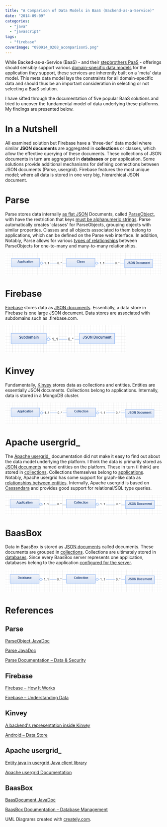 ```yaml
---
title: "A Comparison of Data Models in BaaS (Backend-as-a-Service)"
date: "2014-09-09"
categories: 
  - "java"
  - "javascript"
tags: 
  - "firebase"
coverImage: "090914_0208_acomparison5.png"
---
```


While Backed-as-a-Service (BaaS) - and their [stepbrothers PaaS](http://blog.cobia.net/cobiacomm/2013/03/15/paas-services-and-backend-as-a-service-baas/) - offerings should sensibly support various [domain-specific data models](http://lostechies.com/jimmybogard/2010/02/04/strengthening-your-domain-a-primer/) for the application they support, these services are inherently built on a 'meta' data model. This meta data model lays the constraints for all domain-specific data and should thus be an important consideration in selecting or not selecting a BaaS solution.

I have sifted through the documentation of five popular BaaS solutions and tried to uncover the fundamental model of data underlying these platforms. My findings are presented below.

# In a Nutshell

All examined solution but Firebase have a 'three-tier' data model where similar **JSON documents** are aggregated in **collections** or classes, which allow the effective querying of these documents. These collections of JSON documents in turn are aggregated in **databases** or per application. Some solutions provide additional mechanisms for defining connections between JSON documents (Parse, usergrid). Firebase features the most unique model; where all data is stored in one very big, hierarchical JSON document.

# Parse

Parse stores data internally [as flat JSON](https://parse.com/docs/data) Documents, called [ParseObject](https://parse.com/docs/android/api/com/parse/ParseObject.html), with have the restriction that keys [must be alphanumeric strings](https://parse.com/docs/android_guide). Parse automatically creates 'classes' for ParseObjects, grouping objects with similar properties. Classes and all objects associated to them belong to applications, which can be defined on the Parse web interface. In addition, Notably, Parse allows for various [types of relationships](https://parse.com/docs/relations_guide) between ParseObjects for one-to-many and many-to-many relationships.

![](images/090914_0208_acomparison1.png)

# Firebase

[Firebase](https://www.firebase.com) stores data as [JSON documents](https://www.firebase.com/docs/how-firebase-works.html). Essentially, a data store in Firebase is one large JSON document. Data stores are associated with subdomains such as <my store>.firebase.com.

![](images/090914_0208_acomparison2.png)

# Kinvey

Fundamentally, [Kinvey](http://www.kinvey.com/) stores data as collections and entities. Entities are essentially JSON documents. Collections belong to applications. Internally, data is stored in a MongoDB cluster.

![](images/090914_0208_acomparison3.png)

# Apache usergrid\_

The [Apache usergrid\_](http://usergrid.incubator.apache.org/docs/relationships/) documentation did not make it easy to find out about the data model underlying the platform. I think the data is primarily stored as [JSON documents](https://github.com/apache/incubator-usergrid/blob/master/sdks/java/src/main/java/org/apache/usergrid/java/client/entities/Entity.java) named entities on the platform. These in turn (I think) are stored in [collections](http://usergrid.incubator.apache.org/docs/collections/). Collections themselves belong to [applications](http://usergrid.incubator.apache.org/docs/applications/). Notably, Apache usergrid has some support for graph-like data as [relationships between entities](http://usergrid.incubator.apache.org/docs/relationships/). Internally, Apache usergrid is based on [Cassandara](http://www.sinbadsoft.com/blog/cassandra-data-model-cheat-sheet/) and provides good support for relational/SQL type queries.

![](images/090914_0208_acomparison4.png)

# BaasBox

Data in BaasBox is stored as [JSON documents](http://www.baasbox.com/documentation/?shell) called documents. These documents are grouped in [collections](http://www.baasbox.com/documentation/?shell). Collections are ultimately stored in [databases](http://www.baasbox.com/documentation/?shell). Since every BaasBox server represents one application, databases belong to the application [configured for the server](http://www.baasbox.com/documentation/?shell).

![](images/090914_0208_acomparison5.png)

# References

## Parse

[ParseObject JavaDoc](https://parse.com/docs/android/api/com/parse/ParseObject.html)

[Parse JavaDoc](https://parse.com/docs/android/api/com/parse/Parse.html)

[Parse Documentation – Data & Security](https://parse.com/docs/data)

## Firebase

[Firebase – How It Works](https://www.firebase.com/how-it-works.html)

[Firebase – Understanding Data](https://www.firebase.com/docs/web/guide/understanding-data.html)

## Kinvey

[A backend's representation inside Kinvey](http://devcenter.kinvey.com/android/tutorials/look-behind-the-scene)

[Android – Data Store](http://devcenter.kinvey.com/android/guides/datastore)

## Apache usergrid\_

[Entity.java in usergrid Java client library](https://github.com/apache/incubator-usergrid/blob/master/sdks/java/src/main/java/org/apache/usergrid/java/client/entities/Entity.java)

[Apache usergrid Documentation](http://usergrid.incubator.apache.org/docs/collections/)

## BaasBox

[BaasDocument JavaDoc](http://baasbox.github.io/Android-SDK/docs/com/baasbox/android/BaasDocument.html)

[BaasBox Documentation – Database Management](http://www.baasbox.com/documentation/?shell)

UML Diagrams created with [creately.com](https://creately.com/).
